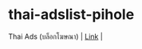 # thai-adslist-pihole



Thai Ads (บล็อกโฆษณา) | [Link][Direct_all] |


[Direct_Banner_all]: https://raw.githubusercontent.com/Faelayis/AdBlock-Thai-Filters/master/filters/banner.txt



[Direct_all]: https://raw.githubusercontent.com/Faelayis/AdBlock-Thai-Filters/master/filters/ads.txt
